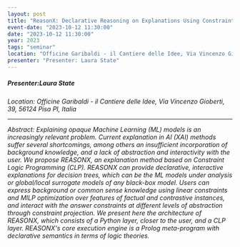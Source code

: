 ```yaml
---
layout: post
title: "ReasonX: Declarative Reasoning on Explanations Using Constraint Logic Programming"
event-date: "2023-10-12 11:30:00"
date: "2023-10-12 11:30:00"
year: 2023
tags: "seminar"
location: "Officine Garibaldi - il Cantiere delle Idee, Via Vincenzo Gioberti, 39, 56124 Pisa PI, Italia"
presenter: "Presenter: Laura State"
---
```

<h5>Presenter:Laura State</h5>
<em>Location: Officine Garibaldi - il Cantiere delle Idee, Via Vincenzo Gioberti, 39, 56124 Pisa PI, Italia<em>
<br>
<hr>

Abstract: Explaining opaque Machine Learning (ML) models is an increasingly relevant problem. Current explanation in AI (XAI) methods suffer several shortcomings, among others an insufficient incorporation of background knowledge, and a lack of abstraction and interactivity with the user. We propose REASONX, an explanation method based on Constraint Logic Programming (CLP). REASONX can provide declarative, interactive explanations for decision trees, which can be the ML models under analysis or global/local surrogate models of any black-box model. Users can express background or common sense knowledge using linear constraints and MILP optimization over features of factual and contrastive instances, and interact with the answer constraints at different levels of abstraction through constraint projection. We present here the architecture of REASONX, which consists of a Python layer, closer to the user, and a CLP layer. REASONX's core execution engine is a Prolog meta-program with declarative semantics in terms of logic theories.